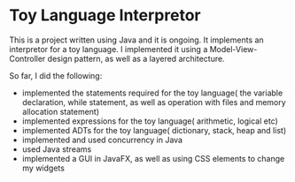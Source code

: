 Toy Language Interpretor
========================

This is a project written using Java and it is ongoing. It implements an interpretor for a toy language. 
I implemented it using a Model-View-Controller design pattern, as well as a layered architecture. 

So far, I did the following:
  * implemented the statements required for the toy language( the variable declaration, while statement, as well as operation with files and memory allocation statement)
  * implemented expressions for the toy language( arithmetic, logical etc)
  * implemented ADTs for the toy language( dictionary, stack, heap and list)
  * implemented and used concurrency in Java
  * used Java streams
  * implemented a GUI in JavaFX, as well as using CSS elements to change my widgets
